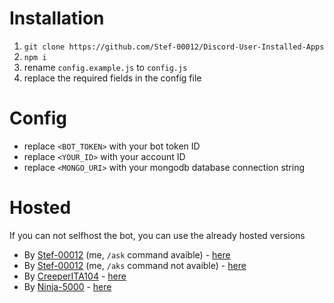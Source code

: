 # Installation

1. `git clone https://github.com/Stef-00012/Discord-User-Installed-Apps`
2. `npm i`
3. rename `config.example.js` to `config.js`
4. replace the required fields in the config file

# Config
- replace `<BOT_TOKEN>` with your bot token ID
- replace `<YOUR_ID>` with your account ID
- replace `<MONGO_URI>` with your mongodb database connection string

# Hosted

If you can not selfhost the bot, you can use the already hosted versions

- By [Stef-00012](https://github.com/Stef-00012) (me, `/ask` command avaible) - [here](https://discord.com/oauth2/authorize?client_id=1223221223685886032)
- By [Stef-00012](https://github.com/Stef-00012) (me, `/aks` command not avaible) - [here](https://discord.com/oauth2/authorize?client_id=1219574606294417499)
- By [CreeperITA104](https://github.com/Creeperita09) - [here](https://discord.com/oauth2/authorize?client_id=1222184630581592107)
- By [Ninja-5000](https://github.com/Ninja-5000) - [here](https://discord.com/oauth2/authorize?client_id=1042885313367900211)